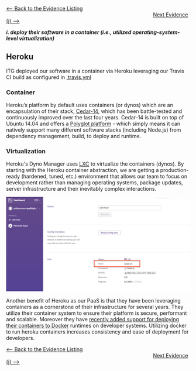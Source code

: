 [<-- Back to the Evidence Listing](https://github.com/itgfirm/safe-food/edit/master/Evidence)  &nbsp;&nbsp;&nbsp;&nbsp;&nbsp;&nbsp;&nbsp;&nbsp;&nbsp;&nbsp;&nbsp;&nbsp;&nbsp;&nbsp;&nbsp;&nbsp;&nbsp;&nbsp;&nbsp;&nbsp;&nbsp;&nbsp;&nbsp;&nbsp;&nbsp;&nbsp;&nbsp;&nbsp;&nbsp;&nbsp;&nbsp;&nbsp;&nbsp;&nbsp;&nbsp;&nbsp;&nbsp;&nbsp;&nbsp;&nbsp;&nbsp;&nbsp;&nbsp;&nbsp;&nbsp;&nbsp;&nbsp;&nbsp;&nbsp;&nbsp;&nbsp;&nbsp;&nbsp;&nbsp;&nbsp;&nbsp;&nbsp;&nbsp;&nbsp;&nbsp;&nbsp;&nbsp;&nbsp;&nbsp;&nbsp;&nbsp;&nbsp;&nbsp;&nbsp;&nbsp;&nbsp;&nbsp;&nbsp;&nbsp;&nbsp;&nbsp;&nbsp;&nbsp;&nbsp;&nbsp;&nbsp;&nbsp;&nbsp;&nbsp;&nbsp;&nbsp;&nbsp;&nbsp;&nbsp;&nbsp;&nbsp;&nbsp;&nbsp;&nbsp;&nbsp;&nbsp;&nbsp;&nbsp;&nbsp;&nbsp;&nbsp;&nbsp;[Next Evidence (j) -->](https://github.com/itgfirm/safe-food/edit/master/Evidence/j)

***i. deploy their software in a container (i.e., utilized operating-system-level virtualization)***

## Heroku

ITG deployed our software in a container via Heroku leveraging our Travis CI build as configured in [.travis.yml](https://github.com/itgfirm/safe-food/blob/master/.travis.yml)

### Container
Heroku’s platform by default uses containers (or dynos) which are an encapsulation of their stack, [Cedar-14](https://blog.heroku.com/archives/2014/11/4/cedar_14_now_generally_available), which has been battle-tested and continuously improved over the last four years. Cedar-14 is built on top of Ubuntu 14.04 and offers a [Polyglot platform](http://blog.heroku.com/archives/2011/8/3/polyglot_platform/) - which simply means it can natively support many different software stacks (including Node.js) from dependency management, build, to deploy and runtime.

### Virtualization
Heroku's Dyno Manager uses [LXC](https://linuxcontainers.org/lxc/introduction/) to virtualize the containers (dynos).  By starting with the Heroku container abstraction, we are getting a production-ready (hardened, tuned, etc.) environment that allows our team to focus on development rather than managing operating systems, package updates, server infrastructure and their inevitably complex interactions.

![Heroku Stack](https://github.com/itgfirm/safe-food/blob/master/Evidence/i/Heroku_Cedar14_Stack.png)

Another benefit of Heroku as our PaaS is that they have been leveraging containers as a cornerstone of their infrastructure for several years. They utilize their container system to ensure their platform is secure, performant and scalable. Moreover they have [recently added support for deploying their containers to Docker](https://blog.heroku.com/archives/2015/5/5/introducing_heroku_docker_release_build_deploy_heroku_apps_with_docker) runtimes on developer systems. Utilizing docker to run heroku containers increases consistency and ease of deployment for developers.

[<-- Back to the Evidence Listing](https://github.com/itgfirm/safe-food/edit/master/Evidence)  &nbsp;&nbsp;&nbsp;&nbsp;&nbsp;&nbsp;&nbsp;&nbsp;&nbsp;&nbsp;&nbsp;&nbsp;&nbsp;&nbsp;&nbsp;&nbsp;&nbsp;&nbsp;&nbsp;&nbsp;&nbsp;&nbsp;&nbsp;&nbsp;&nbsp;&nbsp;&nbsp;&nbsp;&nbsp;&nbsp;&nbsp;&nbsp;&nbsp;&nbsp;&nbsp;&nbsp;&nbsp;&nbsp;&nbsp;&nbsp;&nbsp;&nbsp;&nbsp;&nbsp;&nbsp;&nbsp;&nbsp;&nbsp;&nbsp;&nbsp;&nbsp;&nbsp;&nbsp;&nbsp;&nbsp;&nbsp;&nbsp;&nbsp;&nbsp;&nbsp;&nbsp;&nbsp;&nbsp;&nbsp;&nbsp;&nbsp;&nbsp;&nbsp;&nbsp;&nbsp;&nbsp;&nbsp;&nbsp;&nbsp;&nbsp;&nbsp;&nbsp;&nbsp;&nbsp;&nbsp;&nbsp;&nbsp;&nbsp;&nbsp;&nbsp;&nbsp;&nbsp;&nbsp;&nbsp;&nbsp;&nbsp;&nbsp;&nbsp;&nbsp;&nbsp;&nbsp;&nbsp;&nbsp;&nbsp;&nbsp;&nbsp;&nbsp;[Next Evidence (j) -->](https://github.com/itgfirm/safe-food/edit/master/Evidence/j)
